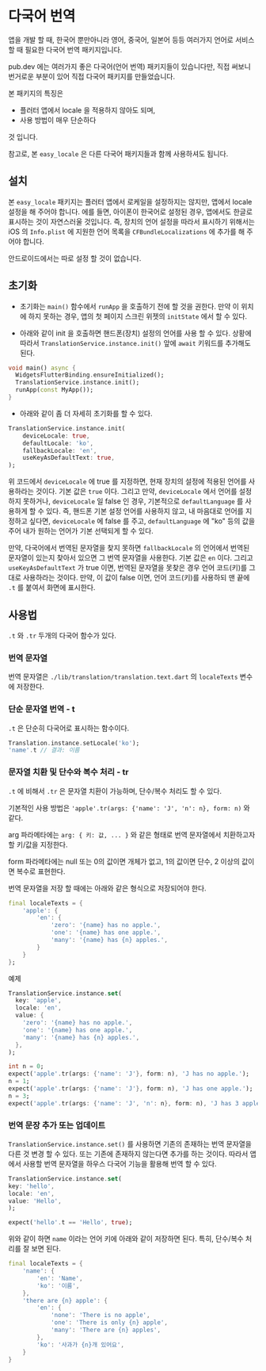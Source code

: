 # 다국어 번역

앱을 개발 할 때, 한국어 뿐만아니라 영어, 중국어, 일본어 등등 여러가지 언어로 서비스할 때 필요한 다국어 번역 패키지입니다.

pub.dev 에는 여러가지 좋은 다국어(언어 번역) 패키지들이 있습니다만, 직접 써보니 번거로운 부분이 있어 직접 다국어 패키지를 만들었습니다.

본 패키지의 특징은

- 플러터 앱에서 locale 을 적용하지 않아도 되며,
- 사용 방법이 매우 단순하다

것 입니다.

참고로, 본 `easy_locale` 은 다른 다국어 패키지들과 함께 사용하셔도 됩니다.

## 설치

본 `easy_locale` 패키지는 플러터 앱에서 로케일을 설정하지는 않지만, 앱에서 locale 설정을 해 주어야 합니다. 에를 들면, 아이폰이 한국어로 설정된 경우, 앱에서도 한글로 표시하는 것이 자연스러울 것입니다. 즉, 장치의 언어 설정을 따라서 표시하기 위해서는 iOS 의 `Info.plist` 에 지원한 언어 목록을 `CFBundleLocalizations` 에 추가를 해 주어야 합니다.

안드로이드에서는 따로 설정 할 것이 없습니다.


## 초기화

- 초기화는 `main()` 함수에서 `runApp` 을 호출하기 전에 할 것을 권한다. 만약 이 위치에 하지 못하는 경우, 앱의  첫 페이지 스크린 위젯의 `initState` 에서 할 수 있다.

- 아래와 같이 init 을 호출하면 핸드폰(장치) 설정의 언어를 사용 할 수 있다. 상황에 따라서 `TranslationService.instance.init()` 앞에 `await` 키워드를 추가해도 된다.

```dart
void main() async {
  WidgetsFlutterBinding.ensureInitialized();
  TranslationService.instance.init();
  runApp(const MyApp());
}
```

- 아래와 같이 좀 더 자세히 초기화를 할 수 있다.

```dart
TranslationService.instance.init(
    deviceLocale: true,
    defaultLocale: 'ko',
    fallbackLocale: 'en',
    useKeyAsDefaultText: true,
);
```

위 코드에서 `deviceLocale` 에 true 를 지정하면, 현재 장치의 설정에 적용된 언어를 사용하라는 것이다. 기본 값은 `true` 이다.
그리고 만약, `deviceLocale` 에서 언어를 설정하지 못하거나, `deviceLocale` 일 false 인 경우, 기본적으로 `defaultLanguage` 를 사용하게 할 수 있다. 즉, 핸드폰 기본 설정 언어를 사용하지 않고, 내 마음대로 언어를 지정하고 싶다면, `deviceLocale` 에 false 를 주고, `defaultLanguage` 에 "ko" 등의 값을 주어 내가 원하는 언어가 기본 선택되게 할 수 있다.

만약, 다국어에서 번역된 문자열을 찾지 못하면 `fallbackLocale` 의 언어에서 번역된 문자열이 있는지 찾아서 있으면 그 번역 문자열을 사용한다. 기본 값은 `en` 이다.
그리고 `useKeyAsDefaultText` 가 true 이면, 번역된 문자열을 못찾은 경우 언어 코드(키)를 그대로 사용하라는 것이다. 만약, 이 값이 false 이면, 언어 코드(키)를 사용하되 맨 끝에 `.t` 를 붙여서 화면에 표시한다.





## 사용법

`.t` 와 `.tr` 두개의 다국어 함수가 있다.


### 번역 문자열

번역 문자열은 `./lib/translation/translation.text.dart` 의 `localeTexts` 변수에 저장한다.


### 단순 문자열 번역 - t

`.t` 은 단순히 다국어로 표시하는 함수이다.

```dart
Translation.instance.setLocale('ko');
'name'.t // 결과: 이름
```

### 문자열 치환 및 단수와 복수 처리 - tr

`.t` 에 비해서 `.tr` 은 문자열 치환이 가능하며, 단수/복수 처리도 할 수 있다.

기본적인 사용 방법은 `'apple'.tr(args: {'name': 'J', 'n': n}, form: n)` 와 같다.

arg 파라메타에는 `arg: { 키: 값, ... }` 와 같은 형태로 번역 문자열에서 치환하고자 할 키/값을 지정한다.

form 파라메타에는 null 또는 0의 값이면 개체가 없고, 1의 값이면 단수, 2 이상의 값이면 복수로 표현한다.

번역 문자열을 저장 할 때에는 아래와 같은 형식으로 저장되어야 한다.

```dart
final localeTexts = {
    'apple': {
        'en': {
            'zero': '{name} has no apple.',
            'one': '{name} has one apple.',
            'many': '{name} has {n} apples.',
        }
    }
};
```

예제

```dart
TranslationService.instance.set(
  key: 'apple',
  locale: 'en',
  value: {
    'zero': '{name} has no apple.',
    'one': '{name} has one apple.',
    'many': '{name} has {n} apples.',
  },
);

int n = 0;
expect('apple'.tr(args: {'name': 'J'}, form: n), 'J has no apple.');
n = 1;
expect('apple'.tr(args: {'name': 'J'}, form: n), 'J has one apple.');
n = 3;
expect('apple'.tr(args: {'name': 'J', 'n': n}, form: n), 'J has 3 apples.');
```



### 번역 문장 추가 또는 업데이트

`TranslationService.instance.set()` 를 사용하면 기존의 존재하는 번역 문자열을 다른 것 변경 할 수 있다. 또는 기존에 존재하지 않는다면 추가를 하는 것이다. 따라서 앱에서 사용할 번역 문자열을 하우스 다국어 기능을 활용해 번역 할 수 있다.

```dart
TranslationService.instance.set(
key: 'hello',
locale: 'en',
value: 'Hello',
);

expect('hello'.t == 'Hello', true);
```




위와 같이 하면 `name` 이라는 언어 키에 아래와 같이 저장하면 된다. 특히, 단수/복수 처리를 잘 보면 된다.

```dart
final localeTexts = {
    'name': {
        'en': 'Name',
        'ko': '이름',
    },
    'there are {n} apple': {
        'en': {
            'none': 'There is no apple',
            'one': 'There is only {n} apple',
            'many': 'There are {n} apples',
        },
        'ko': '사과가 {n}개 있어요',
    }
}
```

